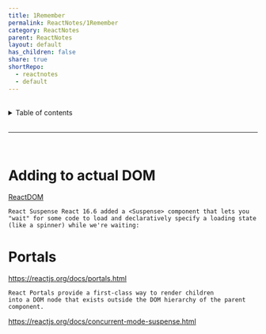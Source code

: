 ```yaml
---
title: 1Remember
permalink: ReactNotes/1Remember
category: ReactNotes
parent: ReactNotes
layout: default
has_children: false
share: true
shortRepo:
  - reactnotes
  - default
---
```


<br/>

<details markdown="block">                      
<summary>                      
Table of contents                      
</summary>                      
{: .text-delta }                      
1. TOC                      
{:toc}                      
</details>

<br/>

---

<br/>

# Adding to actual DOM

[ReactDOM](https://reactjs.org/blog/2015/10/01/react-render-and-top-level-api.html)

```
React Suspense React 16.6 added a <Suspense> component that lets you
"wait" for some code to load and declaratively specify a loading state
(like a spinner) while we're waiting:
```

# Portals

<https://reactjs.org/docs/portals.html>

```
React Portals provide a first-class way to render children
into a DOM node that exists outside the DOM hierarchy of the parent
component.
```

<https://reactjs.org/docs/concurrent-mode-suspense.html>
